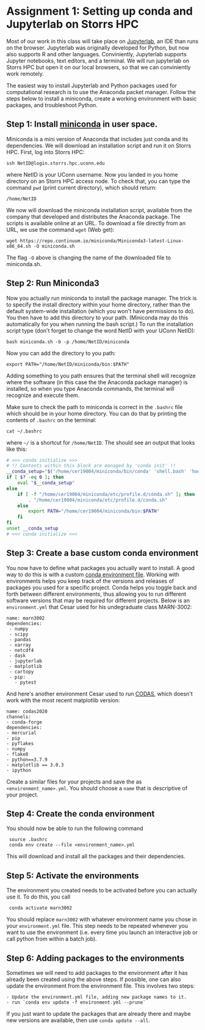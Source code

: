 # Assignment 1: Setting up conda and Jupyterlab on Storrs HPC


Most of our work in this class will take place on
[Jupyterlab](https://jupyterlab.readthedocs.io/en/stable/), an IDE than runs on
the browser. Jupyterlab was originally developed for Python, but now also
supports R and other languages. Conviniently, Jupyterlab supports Jupyter
notebooks, text editors, and a terminal. We will run jupyterlab on Storrs HPC
but open it on our local browsers, so that we can conviniently work remotely.

The easiest way to install Jupyterlab and Python packages used for
computational research is to use the Anaconda packet manager. Follow the steps below to
install a miniconda, create a working environment with basic packages, and
troubleshoot Python.

## Step 1: Install [miniconda](https://docs.conda.io/en/latest/miniconda.html) in user space.

Miniconda is a mini version of Anaconda that includes just conda and its dependencies. We will download an
installation script and run it on Storrs HPC. First, log into Storrs HPC:

    ssh NetID@login.storrs.hpc.uconn.edu

where NetID is your UConn username. Now you landed in you home directory on an Storrs HPC access node. To check
that, you can type the command `pwd` (print current directory), which should return:

    /home/NetID

We now will download the miniconda installation script, available from the company that developed
and distributes the Anaconda package. The scripts is available online at an URL. To download a file
directly from an URL, we use the command `wget` (Web get):

    wget https://repo.continuum.io/miniconda/Miniconda3-latest-Linux-x86_64.sh -O miniconda.sh

The flag `-O` above is changing the name of the downloaded file to miniconda.sh.

## Step 2: Run Miniconda3

Now you actually run miniconda to install the package manager. The trick is to specify the install directory within your home directory, rather than the default system-wide installation (which you won't have permissions to do). You then have to add this directory to your path. (Miniconda may do this automatically for you when running the bash script.) To run the installation script type (don't forget to change the word NetID with your UConn NetID):

    bash miniconda.sh -b -p /home/NetID/miniconda

Now you can add the directory to you path:

    export PATH="/home/NetID/miniconda/bin:$PATH"

Adding something to you path ensures that the terminal shell will recognize where the software (in this case the the Anaconda package manager) is installed, so when you type Anaconda commands, the terminal will recognize and execute them.

Make sure to check the path to miniconda is correct in the `.bashrc` file which should be in your home directory. You can do that by printing the contents of `.bashrc` on the terminal:

    cat ~/.bashrc

where `~/` is a shortcut for `/home/NetID`. The should see an output that looks like this:

```Bash
# >>> conda initialize >>>
# !! Contents within this block are managed by 'conda init' !!
__conda_setup="$('/home/cer19004/miniconda/bin/conda' 'shell.bash' 'hook' 2> /dev/null)"
if [ $? -eq 0 ]; then
    eval "$__conda_setup"
else
    if [ -f "/home/cer19004/miniconda/etc/profile.d/conda.sh" ]; then
        . "/home/cer19004/miniconda/etc/profile.d/conda.sh"
    else
        export PATH="/home/cer19004/miniconda/bin:$PATH"
    fi
fi
unset __conda_setup
# <<< conda initialize <<<
```

## Step 3: Create a base custom conda environment
You now have to define what packages you actually want to install. A good way to do this is with a custom [conda environment file](https://docs.conda.io/projects/conda/en/latest/user-guide/tasks/manage-environments.html#creating-an-environment-from-an-environment-yml-file). Working with environments helps you keep track of the versions and releases of packages you used for a specific project. Conda helps you toggle back and forth between different environments, thus allowing you to run different software versions that may be required for different projects.  Below is an `environment.yml` that Cesar used for his undegraduate class MARN-3002:

    name: marn3002
    dependencies:
     - numpy
     - scipy
     - pandas
     - xarray
     - netcdf4
     - dask
     - jupyterlab
     - matplotlib
     - cartopy
     - pip:
       - pytest

And here's another environment Cesar used to run [CODAS](https://currents.soest.hawaii.edu/docs/adcp_doc/), which doesn't work with the most recent matplotlib version:

    name: codas2020
    channels:
    - conda-forge
    dependencies:
    - mercurial
    - pip
    - pyflakes
    - numpy
    - flake8
    - python==3.7.9
    - matplotlib == 3.0.3
    - ipython

Create a similar files for your projects and save the as
`<environment_name>.yml`. You should choose a `name` that is descriptive of your project.

## Step 4: Create the conda environment

You should now be able to run the following command

     source .bashrc
     conda env create --file <environment_name>.yml

This will download and install all the packages and their dependencies.

## Step 5: Activate the environments

The environment you created needs to be activated before you can actually use it. To do this, you call

     conda activate marn3002

You should replace `marn3002` with whatever environment name you chose in your `environment.yml` file. This step needs to be repeated whenever you want to use the environment (i.e. every time you launch an interactive job or call python from within a batch job).

## Step 6: Adding packages to the environments

Sometimes we will need to add packages to the environment after it has already been created using the above steps. If possible, one can also update the environment from the environment file. This involves two steps:

    - Update the environment.yml file, adding new package names to it.
    - run `conda env update -f environment.yml --prune`

If you just want to update the packages that are already there and maybe new versions are available, then use `conda update --all`.
